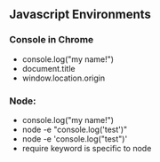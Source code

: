 ## Javascript Environments

### Console in Chrome

* console.log("my name!")
* document.title
* window.location.origin


### Node:


* console.log("my name!")
* node -e "console.log('test')"
* node -e 'console.log("test")'
* require keyword is specific to node
